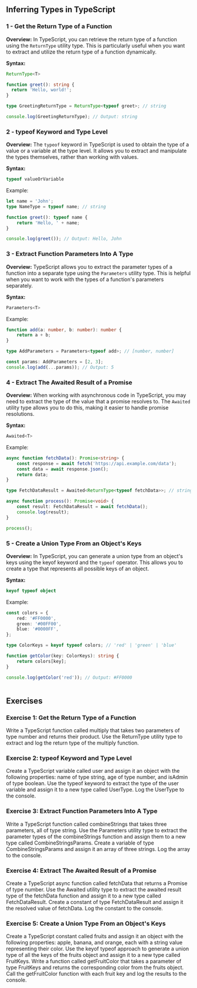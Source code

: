 ## Inferring Types in TypeScript

### 1 - Get the Return Type of a Function

**Overview:**
In TypeScript, you can retrieve the return type of a function using the `ReturnType` utility type. This is particularly useful when you want to extract and utilize the return type of a function dynamically.

**Syntax:**
```typescript
ReturnType<T>
```
``` typescript
function greet(): string {
  return 'Hello, world!';
}

type GreetingReturnType = ReturnType<typeof greet>; // string

console.log(GreetingReturnType); // Output: string

```

### 2 - typeof Keyword and Type Level

**Overview:**
The `typeof` keyword in TypeScript is used to obtain the type of a value or a variable at the type level. It allows you to extract and manipulate the types themselves, rather than working with values.

**Syntax:**
```typescript
typeof valueOrVariable
```
Example:
```typescript
let name = 'John';
type NameType = typeof name; // string

function greet(): typeof name {
    return 'Hello, ' + name;
}

console.log(greet()); // Output: Hello, John


```

### 3 - Extract Function Parameters Into A Type

**Overview:**
TypeScript allows you to extract the parameter types of a function into a separate type using the `Parameters` utility type. This is helpful when you want to work with the types of a function's parameters separately.

**Syntax:**
```typescript
Parameters<T>
```
Example:
```typescript
function add(a: number, b: number): number {
    return a + b;
}

type AddParameters = Parameters<typeof add>; // [number, number]

const params: AddParameters = [2, 3];
console.log(add(...params)); // Output: 5

```

### 4 - Extract The Awaited Result of a Promise

**Overview:**
When working with asynchronous code in TypeScript, you may need to extract the type of the value that a promise resolves to. The `Awaited` utility type allows you to do this, making it easier to handle promise resolutions.

**Syntax:**
```typescript
Awaited<T>
```
Example:
```typescript
async function fetchData(): Promise<string> {
    const response = await fetch('https://api.example.com/data');
    const data = await response.json();
    return data;
}

type FetchDataResult = Awaited<ReturnType<typeof fetchData>>; // string

async function process(): Promise<void> {
    const result: FetchDataResult = await fetchData();
    console.log(result);
}

process();


```

### 5 - Create a Union Type From an Object's Keys

**Overview:**
In TypeScript, you can generate a union type from an object's keys using the keyof keyword and the `typeof` operator. This allows you to create a type that represents all possible keys of an object.

**Syntax:**
```typescript
keyof typeof object

```
Example:
```typescript
const colors = {
    red: '#FF0000',
    green: '#00FF00',
    blue: '#0000FF',
};

type ColorKeys = keyof typeof colors; // 'red' | 'green' | 'blue'

function getColor(key: ColorKeys): string {
    return colors[key];
}

console.log(getColor('red')); // Output: #FF0000



```

## Exercises


### Exercise 1: Get the Return Type of a Function
Write a TypeScript function called multiply that takes two parameters of type number and returns their product. Use the ReturnType utility type to extract and log the return type of the multiply function.

### Exercise 2: typeof Keyword and Type Level
Create a TypeScript variable called user and assign it an object with the following properties: name of type string, age of type number, and isAdmin of type boolean. Use the typeof keyword to extract the type of the user variable and assign it to a new type called UserType. Log the UserType to the console.

### Exercise 3: Extract Function Parameters Into A Type
Write a TypeScript function called combineStrings that takes three parameters, all of type string. Use the Parameters utility type to extract the parameter types of the combineStrings function and assign them to a new type called CombineStringsParams. Create a variable of type CombineStringsParams and assign it an array of three strings. Log the array to the console.

### Exercise 4: Extract The Awaited Result of a Promise
Create a TypeScript async function called fetchData that returns a Promise of type number. Use the Awaited utility type to extract the awaited result type of the fetchData function and assign it to a new type called FetchDataResult. Create a constant of type FetchDataResult and assign it the resolved value of fetchData. Log the constant to the console.

### Exercise 5: Create a Union Type From an Object's Keys
Create a TypeScript constant called fruits and assign it an object with the following properties: apple, banana, and orange, each with a string value representing their color. Use the keyof typeof approach to generate a union type of all the keys of the fruits object and assign it to a new type called FruitKeys. Write a function called getFruitColor that takes a parameter of type FruitKeys and returns the corresponding color from the fruits object. Call the getFruitColor function with each fruit key and log the results to the console.
